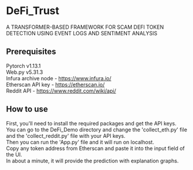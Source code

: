 # DeFi_Trust

 A TRANSFORMER-BASED FRAMEWORK FOR SCAM DEFI TOKEN DETECTION USING EVENT LOGS AND SENTIMENT ANALYSIS

<h2>Prerequisites</h2>

Pytorch v1.13.1 <br>
Web.py v5.31.3 <br>
Infura archive node - https://www.infura.io/ <br>
Etherscan API key - https://etherscan.io/ <br>
Reddit API - https://www.reddit.com/wiki/api/ <br>

<h2>How to use</h2>

First, you'll need to install the required packages and get the API keys. <br>
You can go to the DeFi_Demo directory and change the 'collect_eth.py' file and the 'collect_reddit.py' file with your API keys. <br>
Then you can run the 'App.py' file and it will run on localhost. <br>
Copy any token address from Etherscan and paste it into the input field of the UI. <br>
In about a minute, it will provide the prediction with explanation graphs.
